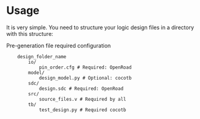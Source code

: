 # Usage

It is very simple. You need to structure your logic design files in a directory with this structure:

Pre-generation file required configuration
```
    design_folder_name
        io/
            pin_order.cfg # Required: OpenRoad
        model/
            design_model.py # Optional: cocotb
        sdc/
            design.sdc # Required: OpenRoad
        src/
            source_files.v # Required by all
        tb/
            test_design.py # Required cocotb
```

